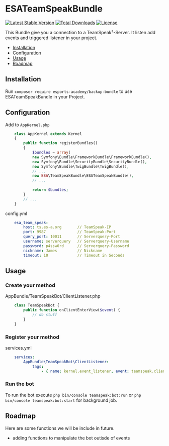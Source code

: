 # ESATeamSpeakBundle

[![Latest Stable Version](https://poser.pugx.org/esports-academy/teamspeak-bundle/v/stable?format=flat-square)](https://packagist.org/packages/esports-academy/teamspeak-bundle) [![Total Downloads](https://poser.pugx.org/esports-academy/teamspeak-bundle/downloads?format=flat-square)](https://packagist.org/packages/esports-academy/teamspeak-bundle) [![License](https://poser.pugx.org/esports-academy/teamspeak-bundle/license?format=flat-square)](https://packagist.org/packages/esports-academy/teamspeak-bundle)

This Bundle give you a connection to a TeamSpeak³-Server. It listen add events and triggered listener in your project.

- [Installation](#install)
- [Configuration](#config)
- [Usage](#usage)
- [Roadmap](#roadmap)

## <a name="install"></a>Installation

Run `composer require esports-academy/backup-bundle` to use ESATeamSpeakBundle in your Project.

## <a name="config"></a>Configuration

Add to `AppKernel.php`
```php
    class AppKernel extends Kernel
    {
        public function registerBundles()
        {
            $bundles = array(
            new Symfony\Bundle\FrameworkBundle\FrameworkBundle(),
            new Symfony\Bundle\SecurityBundle\SecurityBundle(),
            new Symfony\Bundle\TwigBundle\TwigBundle(),
            // ...
            new ESA\TeamSpeakBundle\ESATeamSpeakBundle(),
            // ...
            
            return $bundles;
        }
        // ...
    }
```
    
config.yml
```yaml
    esa_team_speak:
        host: ts.es-a.org       // TeamSpeak-IP
        port: 9987              // TeamSpeak-Port
        query_port: 10011       // Serverquery-Port
        username: serverquery   // Serverquery-Username
        password: p4ssw0rd      // Serverquery-Password
        nickname: James         // Nickname
        timeout: 10             // Timeout in Seconds
```

## <a name="usage"></a>Usage

### Create your method

AppBundle/TeamSpeakBot/ClientListener.php

```php
    class TeamSpeakBot {
        public function onClientEnterView($event) {
            // do stuff
        }
    }
```

### Register your method

services.yml
```yaml
    services:
        AppBundle\TeamSpeakBot\ClientListener:
            tags:
                - { name: kernel.event_listener, event: teamspeak.client_enter_view, method: onClientEnterView }            
```

### Run the bot

To run the bot execute `php bin/console teamspeak:bot:run` or `php bin/console teamspeak:bot:start` for background job.

## <a name="roadmap"></a>Roadmap

Here are some functions we will be include in future.

- adding functions to manipulate the bot outisde of events
